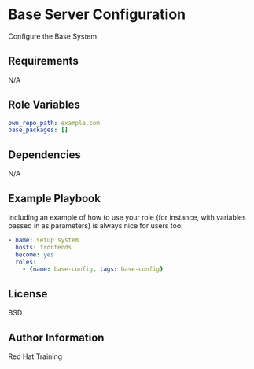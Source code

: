 Base Server Configuration
=========

Configure the Base System

Requirements
------------

N/A

Role Variables
--------------

```yaml
own_repo_path: example.com
base_packages: []
```

Dependencies
------------

N/A

Example Playbook
----------------

Including an example of how to use your role (for instance, with variables passed in as parameters) is always nice for users too:

```yaml
- name: setup system
  hosts: frontends
  become: yes
  roles:
    - {name: base-config, tags: base-config}
```

License
-------

BSD

Author Information
------------------

Red Hat Training